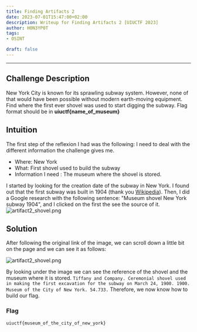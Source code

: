 ```yaml
---
title: Finding Artifacts 2
date: 2023-07-01T15:47:00+02:00
description: Writeup for Finding Artifacts 2 [UIUCTF 2023]
author: H0N3YP0T
tags:
- OSINT

draft: false
---
```

___

## Challenge Description

New York City is known for its sprawling subway system. However, none of that would have been possible without modern earth-moving equipment. Find where the first ever shovel was used to start digging the subway. Flag format should be in **uiuctf{name_of_museum}**

## Intuition

The first step of the reflexion I had was the following: I need to deal with the different information
the challenge gives me.

- Where: New York
- What: First shovel used to build the subway
- Information I need : The museum where the shovel is stored.

I started by looking for the creation date of the subway in New York. I found out that the first subway was built in 1904 (thank you [Wikipedia](https://en.wikipedia.org/wiki/New_York_City_Subway)).
Then, I did a Google research with the following sentence: "Museum shovel New York subway 1904", and I clicked on the first the see the source of it.
![artifact2_shovel.png](/images/uiuctf_2023/artifact2_shovel.png)


## Solution

After following the original link of the image, we can scroll down a little bit on the page and we can see it as follows:

![artifact2_shovel.png](/images/uiuctf_2023/artifact2_museum.png)

By looking under the image we can see the reference of the shovel and the museum where it is stored.
`Tiffany and Company. Ceremonial shovel used in making the first excavation for the subway on March 24, 1900. 1900. Museum of the City of New York. 54.733.`
Therefore, we now know how to build our flag.

### Flag

`uiuctf{museum_of_the_city_of_new_york}`

